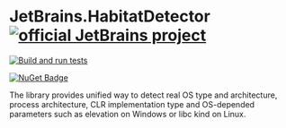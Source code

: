 # JetBrains.HabitatDetector [![official JetBrains project](https://jb.gg/badges/official.svg)](https://confluence.jetbrains.com/display/ALL/JetBrains+on+GitHub)

[![Build and run tests](https://github.com/JetBrains/platform-detector/actions/workflows/build-and-test.yml/badge.svg)](https://github.com/JetBrains/platform-detector/actions/workflows/build-and-test.yml)

[![NuGet Badge](https://buildstats.info/nuget/JetBrains.HabitatDetector)](https://www.nuget.org/packages/JetBrains.HabitatDetector)

The library provides unified way to detect real OS type and architecture, process architecture, CLR implementation type and OS-depended parameters such as elevation on Windows or libc kind on Linux.

